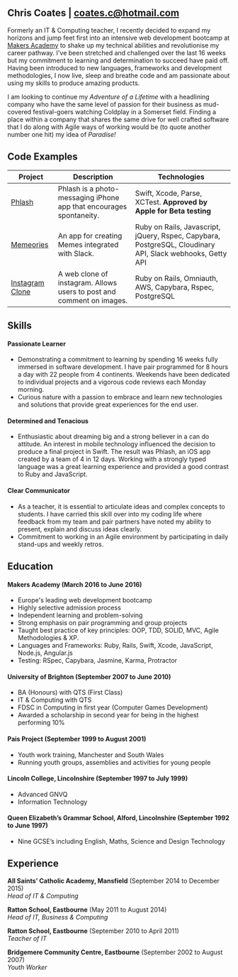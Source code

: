 ## Chris Coates | coates.c@hotmail.com

Formerly an IT & Computing teacher, I recently decided to expand my horizons and jump feet first into an intensive web development bootcamp at [Makers Academy](http://www.makersacademy.com) to shake up my technical abilities and revolutionise my career pathway. I've been stretched and challenged over the last 16 weeks but my commitment to learning and determination to succeed have paid off. Having been introduced to new languages, frameworks and development methodologies, I now live, sleep and breathe code and am passionate about using my skills to produce amazing products.

I am looking to continue my *Adventure of a Lifetime* with a headlining company who have the same level of passion for their business as mud-covered festival-goers watching Coldplay in a Somerset field. Finding a place within a company that shares the same drive for well crafted software that I do along with Agile ways of working would be (to quote another number one hit) my idea of *Paradise!*

## Code Examples
| Project                 | Description             | Technologies            |
|-------------------------|-------------------------|-------------------------|
| [Phlash](https://github.com/chriscoates/phlash) | Phlash is a photo-messaging iPhone app that encourages spontaneity. | Swift, Xcode, Parse, XCTest. **Approved by Apple for Beta testing** |
| [Memeories](https://github.com/chriscoates/memeories) | An app for creating Memes integrated with Slack.   | Ruby on Rails, Javascript, jQuery, Rspec, Capybara, PostgreSQL, Cloudinary API, Slack webhooks, Getty API              |
| [Instagram Clone](https://github.com/chriscoates/instagram-challenge) | A web clone of instagram. Allows users to post and comment on images. | Ruby on Rails, Omniauth, AWS, Capybara, Rspec, PostgreSQL |

## Skills

#### Passionate Learner

- Demonstrating a commitment to learning by spending 16 weeks fully immersed in software development. I have pair programmed for 8 hours a day with 22 people from 4 continents. Weekends have been dedicated to individual projects and a vigorous code reviews each Monday morning.
- Curious nature with a passion to embrace and learn new technologies and solutions that provide great experiences for the end user.

#### Determined and Tenacious
- Enthusiastic about dreaming big and a strong believer in a can do attitude. An interest in mobile technology influenced the decision to produce a final project in Swift. The result was Phlash, an iOS app created by a team of 4 in 12 days. Working with a strongly typed language was a great learning experience and provided a good contrast to Ruby and JavaScript.

#### Clear Communicator

- As a teacher, it is essential to articulate ideas and complex concepts to students. I have carried this skill over into my coding life where feedback from my team and pair partners have noted my ability to present, explain and discuss ideas clearly.
- Commitment to working in an Agile environment by participating in daily stand-ups and weekly retros.

## Education

#### Makers Academy (March 2016 to June 2016)

- Europe's leading web development bootcamp
- Highly selective admission process
- Independent learning and problem-solving
- Strong emphasis on pair programming and group projects
- Taught best practice of key principles: OOP, TDD, SOLID, MVC, Agile Methodologies & XP.
- Languages and Frameworks: Ruby, Rails, Swift, Xcode, JavaScript, Node.js, Angular.js
- Testing: RSpec, Capybara, Jasmine, Karma, Protractor

#### University of Brighton (September 2007 to June 2010)

- BA (Honours) with QTS (First Class)
- IT & Computing with QTS
- FDSC in Computing in first year (Computer Games Development)
- Awarded a scholarship in second year for being in the highest performing 10%

#### Pais Project (September 1999 to August 2001)

- Youth work training, Manchester and South Wales
- Running youth groups, assemblies and activities for young people

#### Lincoln College, Lincolnshire (September 1997 to July 1999)

- Advanced GNVQ
- Information Technology

#### Queen Elizabeth’s Grammar School, Alford, Lincolnshire (September 1992 to June 1997)

- Nine GCSE’s including English, Maths, Science and Design Technology

## Experience

**All Saints’ Catholic Academy, Mansfield** (September 2014 to December 2015)    
*Head of IT & Computing*

**Ratton School, Eastbourne** (May 2011 to August 2014)   
*Head of IT, Business & Computing*

**Ratton School, Eastbourne** (September 2010 to April 2011)   
*Teacher of IT*

**Bridgemere Community Centre, Eastbourne** (September 2002 to August 2007)   
*Youth Worker*
